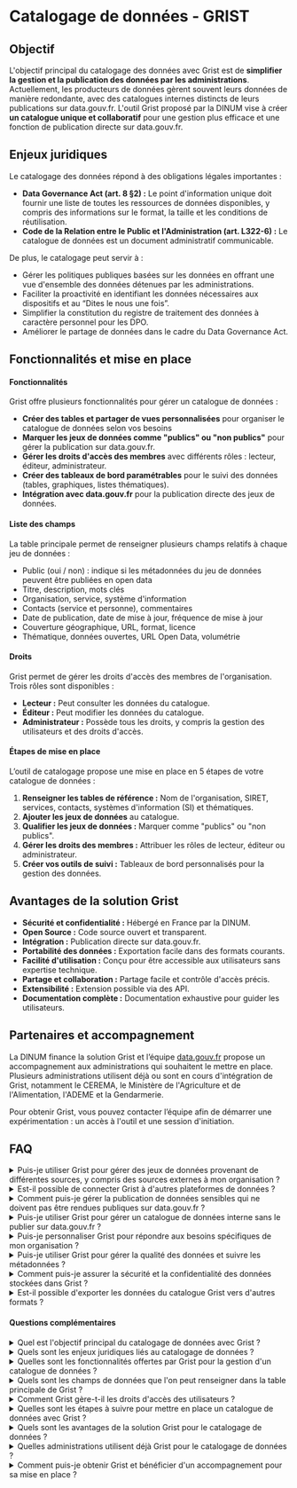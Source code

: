 # Catalogage de données - GRIST

## Objectif

L'objectif principal du catalogage des données avec Grist est de **simplifier la gestion et la publication des données par les administrations**. Actuellement, les producteurs de données gèrent souvent leurs données de manière redondante, avec des catalogues internes distincts de leurs publications sur data.gouv.fr. L'outil Grist proposé par la DINUM vise à créer **un catalogue unique et collaboratif** pour une gestion plus efficace et une fonction de publication directe sur data.gouv.fr.

## Enjeux juridiques

Le catalogage des données répond à des obligations légales importantes :

* **Data Governance Act (art. 8 §2) :** Le point d'information unique doit fournir une liste de toutes les ressources de données disponibles, y compris des informations sur le format, la taille et les conditions de réutilisation.
* **Code de la Relation entre le Public et l'Administration (art. L322-6) :** Le catalogue de données est un document administratif communicable.

De plus, le catalogage peut servir à :

* Gérer les politiques publiques basées sur les données en offrant une vue d'ensemble des données détenues par les administrations.
* Faciliter la proactivité en identifiant les données nécessaires aux dispositifs et au “Dites le nous une fois”.
* Simplifier la constitution du registre de traitement des données à caractère personnel pour les DPO.
* Améliorer le partage de données dans le cadre du Data Governance Act.

## Fonctionnalités et mise en place

#### Fonctionnalités

Grist offre plusieurs fonctionnalités pour gérer un catalogue de données :

* **Créer des tables et partager de vues personnalisées** pour organiser le catalogue de données selon vos besoins
* **Marquer les jeux de données comme "publics" ou "non publics"** pour gérer la publication sur data.gouv.fr.
* **Gérer les droits d'accès des membres** avec différents rôles : lecteur, éditeur, administrateur.
* **Créer des tableaux de bord paramétrables** pour le suivi des données (tables, graphiques, listes thématiques).
* **Intégration avec data.gouv.fr** pour la publication directe des jeux de données.

#### Liste des champs

La table principale permet de renseigner plusieurs champs relatifs à chaque jeu de données :

* Public (oui / non) : indique si les métadonnées du jeu de données peuvent être publiées en open data
* Titre, description, mots clés
* Organisation, service, système d'information
* Contacts (service et personne), commentaires
* Date de publication, date de mise à jour, fréquence de mise à jour
* Couverture géographique, URL, format, licence
* Thématique, données ouvertes, URL Open Data, volumétrie

#### Droits

Grist permet de gérer les droits d'accès des membres de l'organisation. Trois rôles sont disponibles :

* **Lecteur :** Peut consulter les données du catalogue.
* **Éditeur :** Peut modifier les données du catalogue.
* **Administrateur :** Possède tous les droits, y compris la gestion des utilisateurs et des droits d'accès.

#### Étapes de mise en place

L’outil de catalogage propose une mise en place en 5 étapes de votre catalogue de données :

1. **Renseigner les tables de référence :** Nom de l'organisation, SIRET, services, contacts, systèmes d'information (SI) et thématiques.
2. **Ajouter les jeux de données** au catalogue.
3. **Qualifier les jeux de données :** Marquer comme "publics" ou "non publics".
4. **Gérer les droits des membres :** Attribuer les rôles de lecteur, éditeur ou administrateur.
5. **Créer vos outils de suivi :** Tableaux de bord personnalisés pour la gestion des données.

## Avantages de la solution Grist

* **Sécurité et confidentialité :** Hébergé en France par la DINUM.
* **Open Source :** Code source ouvert et transparent.
* **Intégration :** Publication directe sur data.gouv.fr.
* **Portabilité des données :** Exportation facile dans des formats courants.
* **Facilité d'utilisation :** Conçu pour être accessible aux utilisateurs sans expertise technique.
* **Partage et collaboration :** Partage facile et contrôle d'accès précis.
* **Extensibilité :** Extension possible via des API.
* **Documentation complète :** Documentation exhaustive pour guider les utilisateurs.

## Partenaires et accompagnement

La DINUM finance la solution Grist et l’équipe [data.gouv.fr](http://data.gouv.fr) propose un accompagnement aux administrations qui souhaitent le mettre en place. Plusieurs administrations utilisent déjà ou sont en cours d'intégration de Grist, notamment le CEREMA, le Ministère de l'Agriculture et de l'Alimentation, l'ADEME et la Gendarmerie.

Pour obtenir Grist, vous pouvez contacter l’équipe afin de démarrer une expérimentation : un accès à l'outil et une session d'initiation.

## FAQ

<details>

<summary>Puis-je utiliser Grist pour gérer des jeux de données provenant de différentes sources, y compris des sources externes à mon organisation ?</summary>

Oui, Grist peut être utilisé pour gérer des jeux de données provenant de différentes sources, y compris des sources externes à votre organisation. Vous pouvez ajouter des jeux de données manuellement ou les importer depuis data.gouv.fr. De plus, vous pouvez spécifier si un jeu de données est "interne" ou "externe" à votre organisation en utilisant une colonne dédiée dans Grist. Ceci permet de filtrer les jeux de données lors de la publication sur data.gouv.fr ou sur une plateforme thématique.

</details>

<details>

<summary>Est-il possible de connecter Grist à d'autres plateformes de données ?</summary>

Oui, il est possible de connecter Grist à d'autres plateformes de données via des API. La plateforme en question doit cependant développer un plugin pour se connecter à Grist et permettre l'échange de données entre les deux plateformes. Cependant, la DINUM encourage la centralisation des données sur data.gouv.fr pour des raisons de budget et d'efficacité.

</details>

<details>

<summary>Comment puis-je gérer la publication de données sensibles qui ne doivent pas être rendues publiques sur data.gouv.fr ?</summary>

Vous pouvez marquer les jeux de données sensibles comme "non publics" dans Grist pour empêcher leur publication sur data.gouv.fr. Cependant, les métadonnées de ces jeux de données seront tout de même visibles sur data.gouv.fr, conformément aux exigences légales. Vous pouvez également utiliser Grist pour gérer les demandes d'accès à ces données sensibles en interne.

</details>

<details>

<summary>Puis-je utiliser Grist pour gérer un catalogue de données interne sans le publier sur data.gouv.fr ?</summary>

Oui, vous pouvez utiliser Grist pour gérer un catalogue de données interne sans le publier sur data.gouv.fr. L'outil peut être utilisé de manière autonome pour organiser et documenter vos données. Vous pouvez ensuite choisir de publier les données sur data.gouv.fr et sur une plateforme thématique lorsque vous êtes prêt.

</details>

<details>

<summary>Puis-je personnaliser Grist pour répondre aux besoins spécifiques de mon organisation ?</summary>

Oui, Grist est un outil open source, ce qui signifie que vous pouvez modifier le code source pour l'adapter à vos besoins. Vous pouvez également ajouter des colonnes et des tables personnalisées à votre catalogue de données Grist. De plus, vous pouvez créer des vues personnalisées et des tableaux de bord pour organiser et analyser vos données de manière spécifique à votre organisation. Attention néanmoins à ne pas modifier le modèle des champs déjà existants pour le catalogage.

</details>

<details>

<summary>Puis-je utiliser Grist pour gérer la qualité des données et suivre les métadonnées ?</summary>

Oui, Grist peut être utilisé pour gérer la qualité des données et suivre les métadonnées. Vous pouvez ajouter des colonnes pour suivre des informations telles que la qualité des données, les problèmes rencontrés, les commentaires des utilisateurs, et les dates de mise à jour. Vous pouvez également utiliser les tableaux de bord Grist pour visualiser la qualité des données et identifier les jeux de données qui nécessitent une attention particulière.

</details>

<details>

<summary>Comment puis-je assurer la sécurité et la confidentialité des données stockées dans Grist ?</summary>

Grist est hébergé en France par la DINUM, ce qui garantit un niveau de sécurité et de confidentialité élevé. De plus, vous pouvez gérer les droits d'accès des utilisateurs à votre catalogue de données Grist pour contrôler qui peut consulter, modifier ou administrer les données. Vous pouvez également ajouter des mesures de sécurité supplémentaires, telles que l'authentification à deux facteurs, pour renforcer la protection de vos données.

</details>

<details>

<summary>Est-il possible d'exporter les données du catalogue Grist vers d'autres formats ?</summary>

Oui, Grist permet d'exporter les données du catalogue vers des formats courants tels que CSV, Excel, et JSON. Ceci vous permet de partager facilement les données de votre catalogue avec d'autres utilisateurs ou de les utiliser dans d'autres applications.

</details>

#### Questions complémentaires

<details>

<summary>Quel est l'objectif principal du catalogage de données avec Grist ?</summary>

L'objectif principal du catalogage des données avec Grist est de \*\*simplifier la gestion et la publication des données par les administrations\*\*. Actuellement, les producteurs de données gèrent souvent leurs données de manière redondante, avec des catalogues internes distincts de leurs publications sur data.gouv.fr. L'outil Grist proposé par la DINUM vise à créer \*\*un catalogue unique et collaboratif\*\* pour une gestion plus efficace et une fonction de publication directe sur data.gouv.fr.

</details>

<details>

<summary>Quels sont les enjeux juridiques liés au catalogage de données ?</summary>

Le catalogage des données répond à des obligations légales importantes : - \*\*Data Governance Act (art. 8 §2) :\*\* Le point d'information unique doit fournir une liste de toutes les ressources de données disponibles, y compris des informations sur le format, la taille et les conditions de réutilisation. - \*\*Code de la Relation entre le Public et l'Administration (art. L322-6) :\*\* Le catalogue de données est un document administratif communicable.

De plus, le catalogage peut servir à :

* Gérer les politiques publiques basées sur les données en offrant une vue d'ensemble des données détenues par les administrations.
* Faciliter la proactivité en identifiant les données nécessaires aux dispositifs et au “Dites le nous une fois”.
* Simplifier la constitution du registre de traitement des données à caractère personnel pour les DPO.
* Améliorer le partage de données dans le cadre du Data Governance Act.

</details>

<details>

<summary>Quelles sont les fonctionnalités offertes par Grist pour la gestion d'un catalogue de données ?</summary>

Grist offre plusieurs fonctionnalités pour gérer un catalogue de données : - \*\*Créer des tables et partager de vues personnalisées\*\* pour organiser le catalogue de données selon vos besoins. - \*\*Marquer les jeux de données comme "publics" ou "non publics"\*\* pour gérer la publication sur data.gouv.fr. - \*\*Gérer les droits d'accès des membres\*\* avec différents rôles : lecteur, éditeur, administrateur. - \*\*Créer des tableaux de bord paramétrables\*\* pour le suivi des données (tables, graphiques, listes thématiques). - \*\*Intégration avec data.gouv.fr\*\* pour la publication directe des jeux de données.

</details>

<details>

<summary>Quels sont les champs de données que l'on peut renseigner dans la table principale de Grist ?</summary>

La table principale permet de renseigner plusieurs champs relatifs à chaque jeu de données : - \*\*Public (oui / non) :\*\* indique si les métadonnées du jeu de données peuvent être publiées en open data. - \*\*Titre, description, mots clés\*\* - \*\*Organisation, service, système d'information\*\* - \*\*Contacts (service et personne), commentaires\*\* - \*\*Date de publication, date de mise à jour, fréquence de mise à jour\*\* - \*\*Couverture géographique, URL, format, licence\*\* - \*\*Thématique, données ouvertes, URL Open Data, volumétrie\*\*

</details>

<details>

<summary>Comment Grist gère-t-il les droits d'accès des utilisateurs ?</summary>

Grist permet de gérer les droits d'accès des membres de l'organisation. Trois rôles sont disponibles : - \*\*Lecteur :\*\* Peut consulter les données du catalogue. - \*\*Éditeur :\*\* Peut modifier les données du catalogue. - \*\*Administrateur :\*\* Possède tous les droits, y compris la gestion des utilisateurs et des droits d'accès.

</details>

<details>

<summary>Quelles sont les étapes à suivre pour mettre en place un catalogue de données avec Grist ?</summary>

L’outil de catalogage propose une mise en place en 5 étapes de votre catalogue de données : - \*\*Renseigner les tables de référence :\*\* Nom de l'organisation, SIRET, services, contacts, systèmes d'information (SI) et thématiques. - \*\*Ajouter les jeux de données\*\* au catalogue. - \*\*Qualifier les jeux de données :\*\* Marquer comme "publics" ou "non publics". - \*\*Gérer les droits des membres :\*\* Attribuer les rôles de lecteur, éditeur ou administrateur. - \*\*Créer vos outils de suivi :\*\* Tableaux de bord personnalisés pour la gestion des données.

</details>

<details>

<summary>Quels sont les avantages de la solution Grist pour le catalogage de données ?</summary>

Grist offre plusieurs avantages pour le catalogage de données : - \*\*Sécurité et confidentialité :\*\* Hébergé en France par la DINUM. - \*\*Open Source :\*\* Code source ouvert et transparent. - \*\*Intégration :\*\* Publication directe sur data.gouv.fr. - \*\*Portabilité des données :\*\* Exportation facile dans des formats courants. - \*\*Facilité d'utilisation :\*\* Conçu pour être accessible aux utilisateurs sans expertise technique. - \*\*Partage et collaboration :\*\* Partage facile et contrôle d'accès précis. - \*\*Extensibilité :\*\* Extension possible via des API. - \*\*Documentation complète :\*\* Documentation exhaustive pour guider les utilisateurs.

</details>

<details>

<summary>Quelles administrations utilisent déjà Grist pour le catalogage de données ?</summary>

Plusieurs administrations utilisent déjà ou sont en cours d'intégration de Grist, notamment le CEREMA, le Ministère de l'Agriculture et de l'Alimentation, l'ADEME et la Gendarmerie.

</details>

<details>

<summary>Comment puis-je obtenir Grist et bénéficier d'un accompagnement pour sa mise en place ?</summary>

Pour obtenir Grist, vous pouvez contacter l’équipe data.gouv.fr afin de démarrer une expérimentation qui comprend un accès à l'outil et une session d'initiation.

</details>

